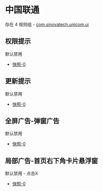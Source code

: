 # 中国联通

存在 4 规则组 - [com.sinovatech.unicom.ui](/src/apps/com.sinovatech.unicom.ui.ts)

## 权限提示

默认禁用

- [快照-0](https://i.gkd.li/i/13331268)

## 更新提示

默认禁用

- [快照-0](https://i.gkd.li/i/13511386)

## 全屏广告-弹窗广告

默认禁用

- [快照-0](https://i.gkd.li/i/13761130)

## 局部广告-首页右下角卡片悬浮窗

默认禁用 - 点击X

- [快照-0](https://i.gkd.li/i/13930543)
